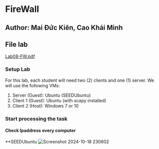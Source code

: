 # FireWall
## Author: Mai Đức Kiên, Cao Khải Minh
## File lab 
[Lab08-FW.pdf](https://github.com/user-attachments/files/17437961/Lab08-FW.pdf)
### Setup Lab
For this lab, each student will need two (2) clients and one (1) server. We will use the following VMs:
1. Server (Guest): Ubuntu (SEEDUbuntu)
2. Client 1 (Guest): Ubuntu (with scapy
installed)
3. Client 2 (Host): Windows 7 or 10
### Start processing the task
#### Check Ipaddress every computer
**SEEDUbuntu
![Screenshot 2024-10-18 230602](https://github.com/user-attachments/assets/3ba3210b-f0f2-4565-884c-1dc3d36bd8b9)




